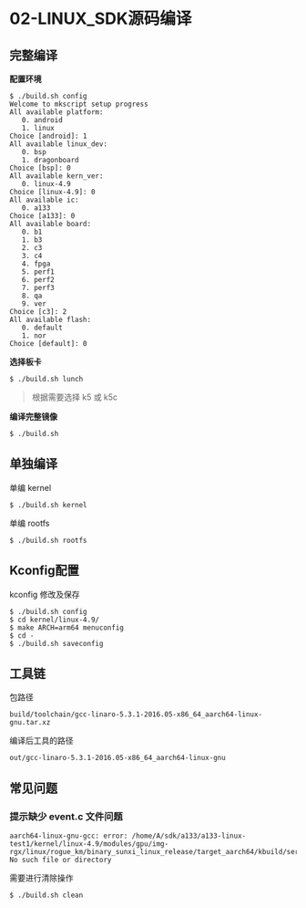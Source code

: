 # 02-LINUX_SDK源码编译

## 完整编译

**配置环境**

```shell
$ ./build.sh config
Welcome to mkscript setup progress
All available platform:
   0. android
   1. linux
Choice [android]: 1
All available linux_dev:
   0. bsp
   1. dragonboard
Choice [bsp]: 0
All available kern_ver:
   0. linux-4.9
Choice [linux-4.9]: 0
All available ic:
   0. a133
Choice [a133]: 0
All available board:
   0. b1
   1. b3
   2. c3
   3. c4
   4. fpga
   5. perf1
   6. perf2
   7. perf3
   8. qa
   9. ver
Choice [c3]: 2
All available flash:
   0. default
   1. nor
Choice [default]: 0
```

**选择板卡**

```
$ ./build.sh lunch 
```

> 根据需要选择 k5 或 k5c

**编译完整镜像**


```
$ ./build.sh 
```



## 单独编译

单编 kernel

```
$ ./build.sh kernel
```

单编 rootfs

```
$ ./build.sh rootfs
```



## Kconfig配置

kconfig 修改及保存

```
$ ./build.sh config
$ cd kernel/linux-4.9/
$ make ARCH=arm64 menuconfig
$ cd -
$ ./build.sh saveconfig
```



## 工具链

包路径

```
build/toolchain/gcc-linaro-5.3.1-2016.05-x86_64_aarch64-linux-gnu.tar.xz
```

编译后工具的路径

```
out/gcc-linaro-5.3.1-2016.05-x86_64_aarch64-linux-gnu
```



## 常见问题

### 提示缺少 event.c 文件问题

```
aarch64-linux-gnu-gcc: error: /home/A/sdk/a133/a133-linux-test1/kernel/linux-4.9/modules/gpu/img-rgx/linux/rogue_km/binary_sunxi_linux_release/target_aarch64/kbuild/services/server/env/linux/event.c: No such file or directory
```

需要进行清除操作

```
$ ./build.sh clean
```

